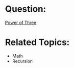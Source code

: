 # Question:
[Power of Three](https://leetcode.com/problems/power-of-three/)

# Related Topics:
* Math
* Recursion
